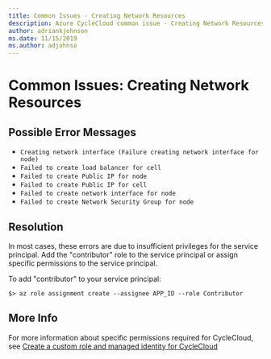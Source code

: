 ```yaml
---
title: Common Issues - Creating Network Resources
description: Azure CycleCloud common issue - Creating Network Resources
author: adriankjohnson
ms.date: 11/15/2019
ms.author: adjohnso
---
```

# Common Issues: Creating Network Resources

## Possible Error Messages

- `Creating network interface (Failure creating network interface for node)`
- `Failed to create load balancer for cell`
- `Failed to create Public IP for node`
- `Failed to create Public IP for cell`
- `Failed to create network interface for node`
- `Failed to create Network Security Group for node`

## Resolution

In most cases, these errors are due to insufficient privileges for the service principal. Add the "contributor" role to the service principal or assign specific permissions to the service principal.

To add "contributor" to your service principal:
```azurecli-interactive
$> az role assignment create --assignee APP_ID --role Contributor
```

## More Info

For more information about specific permissions required for CycleCloud, see [Create a custom role and managed identity for CycleCloud](https://docs.microsoft.com/azure/cyclecloud/managed-identities#create-a-custom-role-and-managed-identity-for-cyclecloud)